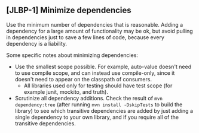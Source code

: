 [JLBP-1] Minimize dependencies
------------------------------

Use the minimum number of dependencies that is reasonable.
Adding a dependency for a large amount of functionality may be ok,
but avoid pulling in dependencies just to save a few lines of code,
because every dependency is a liability.

Some specific notes about minimizing dependencies:

- Use the smallest scope possible. For example, auto-value doesn't
  need to use compile scope, and can instead use compile-only,
  since it doesn't need to appear on the classpath of consumers.
  - All libraries used only for testing should have test scope
    (for example junit, mockito, and truth).
- Scrutinize all dependency additions. Check the result of
  `mvn dependency:tree` (after running `mvn install -DskipTests`
  to build the library) to see which transitive dependencies are
  added by just adding a single dependency to your own library,
  and if you require all of the transitive dependencies.
